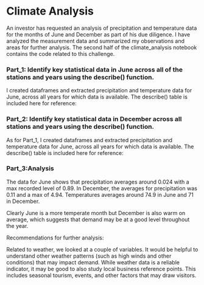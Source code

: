 # Climate Analysis  

An investor has requested an analysis of precipitation and temperature data for the months of June and December as part of his due diligence. I have analyzed the measurement data and summarized my observations and areas for further analysis. The second half of the climate_analysis notebook contains the code related to this challenge.

### Part_1: Identify key statistical data in June across all of the stations and years using the describe() function.  

I created dataframes and extracted precipitation and temperature data for June, across all years for which data is available. The describe() table is included here for reference:

### Part_2: Identify key statistical data in December across all stations and years using the describe() function.  
As for Part_1, I created dataframes and extracted precipitation and temperature data for June, across all years for which data is available. The describe() table is included here for reference:

### Part_3:Analysis  

The data for June shows that precipitation averages around 0.024 with a max recorded level of 0.89. In December, the averages for precipitation was 0.11 and a max of 4.94. Temperatures averages around 74.9 in June and 71 in December.  

Clearly June is a more temperate month but December is also warm on average, which suggests that demand may be at a good level throughout the year.  

Recommendations for further analysis:  

Related to weather, we looked at a couple of variables. It would be helpful to understand other weather patterns (such as high winds and other conditions) that may impact demand. While weather data is a reliable indicator, it may be good to also study local business reference points. This includes seasonal tourism, events, and other factors that may draw visitors.
